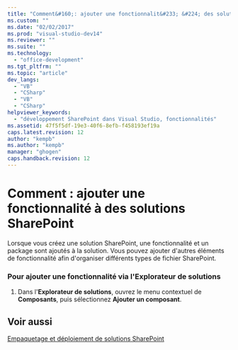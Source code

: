 ```yaml
---
title: "Comment&#160;: ajouter une fonctionnalit&#233; &#224; des solutions SharePoint | Microsoft Docs"
ms.custom: ""
ms.date: "02/02/2017"
ms.prod: "visual-studio-dev14"
ms.reviewer: ""
ms.suite: ""
ms.technology: 
  - "office-development"
ms.tgt_pltfrm: ""
ms.topic: "article"
dev_langs: 
  - "VB"
  - "CSharp"
  - "VB"
  - "CSharp"
helpviewer_keywords: 
  - "développement SharePoint dans Visual Studio, fonctionnalités"
ms.assetid: 47f5f5df-19e3-40f6-8efb-f458193ef19a
caps.latest.revision: 12
author: "kempb"
ms.author: "kempb"
manager: "ghogen"
caps.handback.revision: 12
---
```

# Comment&#160;: ajouter une fonctionnalit&#233; &#224; des solutions SharePoint
  Lorsque vous créez une solution SharePoint, une fonctionnalité et un package sont ajoutés à la solution.  Vous pouvez ajouter d'autres éléments de fonctionnalité afin d'organiser différents types de fichier SharePoint.  
  
### Pour ajouter une fonctionnalité via l'Explorateur de solutions  
  
1.  Dans l'**Explorateur de solutions**, ouvrez le menu contextuel de **Composants**, puis sélectionnez **Ajouter un composant**.  
  
## Voir aussi  
 [Empaquetage et déploiement de solutions SharePoint](../sharepoint/packaging-and-deploying-sharepoint-solutions.md)  
  
  